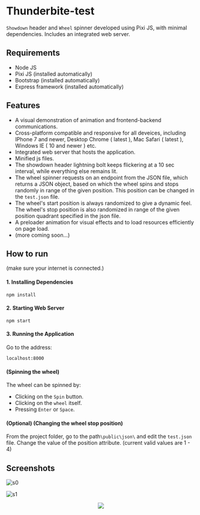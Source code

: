 # Thunderbite-test

`Showdown` header and `Wheel` spinner developed using Pixi JS, with minimal dependencies. Includes an integrated web server.

## Requirements
* Node JS
* Pixi JS (installed automatically)
* Bootstrap (installed automatically)
* Express framework (installed automatically)

## Features
* A visual demonstration of animation and frontend-backend communications.
* Cross-platform compatible and responsive for all deveices, including IPhone 7 and newer, Desktop Chrome ( latest ), Mac Safari ( latest ), Windows  IE ( 10 and newer ) etc.
* Integrated web server that hosts the application.
* Minified js files.
* The showdown header lightning bolt keeps flickering at a 10 sec interval, while everything else remains lit.
* The wheel spinner requests on an endpoint from the JSON file, which returns a JSON object, based on which the wheel spins and stops randomly in range of the given position. This position can be changed in the `test.json` file.
* The wheel's start position is always randomized to give a dynamic feel. The wheel's stop position is also randomized in range of the given position quadrant specified in the json file.
* A preloader animation for visual effects and to load resources efficiently on page load.
* (more coming soon...)

## How to run
(make sure your internet is connected.)

#### 1. Installing Dependencies
```
npm install
```

#### 2. Starting Web Server
```
npm start
```

#### 3. Running the Application
Go to the address: 
```
localhost:8000
```

#### (Spinning the wheel)
The wheel can be spinned by:
* Clicking on the `Spin` button.
* Clicking on the `wheel` itself.
* Pressing `Enter` or `Space`.

#### (Optional) (Changing the wheel stop position)
From the project folder, go to the path`\public\json\` and edit the `test.json` file. Change the value of the position attribute. (current valid values are 1 - 4)

## Screenshots

![s0](https://user-images.githubusercontent.com/69671663/148857215-78fa76ec-9721-4b32-93d7-ea8cdff8cf35.png)

![s1](https://user-images.githubusercontent.com/69671663/148857216-1e8c8383-738d-4575-98c4-5653798e9d9b.png)

<p align="center">
  <img src="https://user-images.githubusercontent.com/69671663/148857207-cc5d78c3-0243-4820-845c-175ff82c601d.png" />
</p>
